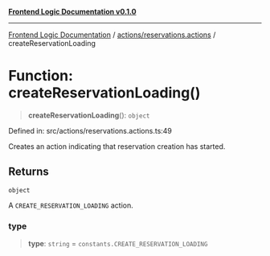 [**Frontend Logic Documentation v0.1.0**](../../../README.md)

***

[Frontend Logic Documentation](../../../modules.md) / [actions/reservations.actions](../README.md) / createReservationLoading

# Function: createReservationLoading()

> **createReservationLoading**(): `object`

Defined in: src/actions/reservations.actions.ts:49

Creates an action indicating that reservation creation has started.

## Returns

`object`

A `CREATE_RESERVATION_LOADING` action.

### type

> **type**: `string` = `constants.CREATE_RESERVATION_LOADING`
